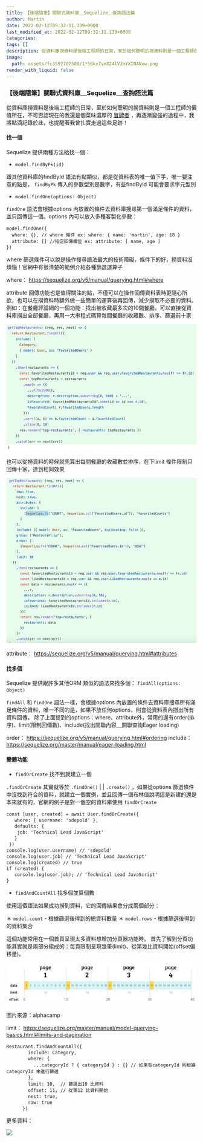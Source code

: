 ```yaml
---
title: 【後端隨筆】關聯式資料庫＿Sequelize＿查詢語法篇
author: Martin
date: 2022-02-12T09:32:11.139+0000
last_modified_at: 2022-02-12T09:32:11.139+0000
categories: 
tags: []
description: 從資料庫撈資料是後端工程師的日常，至於如何聰明的撈資料則是一個工程師的價值所在，不可否認現在的我還是個菜味濃厚的冒牌者，再逐漸變強的過程中，我將點滴記錄於此，也提醒著我曾扎實走過這些足跡！
image:
  path: assets/fc3592702300/1*56kx7vmX24lVJmYXINANxw.png
render_with_liquid: false
---
```


### 【後端隨筆】關聯式資料庫＿Sequelize＿查詢語法篇

從資料庫撈資料是後端工程師的日常，至於如何聰明的撈資料則是一個工程師的價值所在，不可否認現在的我還是個菜味濃厚的 [冒牌者](https://medium.com/as-a-product-designer/%E7%82%BA%E4%BB%80%E9%BA%BC%E6%88%91%E7%84%A1%E6%B3%95%E5%9D%A6%E7%8E%87%E5%9C%B0%E6%93%81%E6%8A%B1%E6%88%90%E5%8A%9F-%E5%86%92%E7%89%8C%E8%80%85%E7%97%87%E5%80%99%E7%BE%A4-2c8520a2c710) ，再逐漸變強的過程中，我將點滴記錄於此，也提醒著我曾扎實走過這些足跡！
#### 找一個

Sequelize 提供兩種方法給找一個：
- `model.findByPk(id)`


跟其他資料庫的findById 語法有點類似，都是從資料表的唯一值下手，唯一要注意的點是， `findByPk` 傳入的參數型別是數字，有些findById 可能會要求字元型別
- `model.findOne(options: Object)`


`findOne` 語法會根據options 內放置的條件去資料庫搜尋第一個滿足條件的資料，並只回傳這一個。options 內可以放入多種客製化參數：
```
model.findOne({
  where: {}, // where 條件 ex: where: { name: 'martin', age: 18 }
  attribute: [] //指定回傳欄位 ex: attribute: [ name, age ]
})
```

where 篩選條件可以說是操作搜尋語法最大的技術障礙，條件下的好，撈資料沒煩惱！官網中有很清楚的範例介紹各種篩選運算子

where： [https://sequelize\.org/v5/manual/querying\.html\#where](https://sequelize.org/v5/manual/querying.html#where)

attribute 回傳功能也是值得關注的點，不僅可以在操作回傳資料表時更隨心所欲，也可以在撈資料時額外做一些簡單的運算後再回傳，減少撈取不必要的資料。
例如：在餐廳評論網的一個功能：找出被收藏最多次的10間餐廳。可以直接從資料庫撈出全部餐廳，再用一大串程式碼算每間餐廳的收藏數、排序、篩選前十家


![](/assets/fc3592702300/1*56kx7vmX24lVJmYXINANxw.png)


也可以從撈資料的時候就先算出每間餐廳的收藏數並排序，在下limit 條件限制只回傳十家，達到相同效果


![](/assets/fc3592702300/1*aKpBRfSND0rqkAeYjHOoIQ.png)


attribute： [https://sequelize\.org/v5/manual/querying\.html\#attributes](https://sequelize.org/v5/manual/querying.html#attributes)
#### 找多個

Sequelize 提供跟許多其他ORM 類似的語法來找多個： `findAll(options: Object)`

`findAll` 和 `findOne` 語法一樣，會根據options 內放置的條件去資料庫搜尋所有滿足條件的資料，唯一不同的是，如果不放任何options，則會從資料表內撈出所有資料回傳。
除了上面提到的options：where、attribute外，常用的還有order\(排序\)、limit\(限制回傳數\)、include\(找出關聯內容＿關聯查詢Eager loading\)

order： [https://sequelize\.org/v5/manual/querying\.html\#ordering](https://sequelize.org/v5/manual/querying.html#ordering) 
include： [https://sequelize\.org/master/manual/eager\-loading\.html](https://sequelize.org/master/manual/eager-loading.html)
#### 變體功能
- `findOrCreate` 找不到就建立一個


`.findOrCreate` 其實就等於 `.findOne()` \| \| `.create()` ，如果從options 篩選條件中沒找到符合的資料，就建立一個實例，並且回傳一個布林值說明這是新建的還是本來就有的，官網的例子是對一個空的資料庫使用 `findOrCreate`
```
const [user, created] = await User.findOrCreate({
   where: { username: 'sdepold' },
   defaults: { 
    job: 'Technical Lead JavaScript'
   }
 })
console.log(user.username) // 'sdepold' 
console.log(user.job) // 'Technical Lead JavaScript'
console.log(created) // true
if (created) {
   console.log(user.job); // ‘Technical Lead JavaScript' 
}
```
- `findAndCountAll` 找多個並算個數


使用這個語法如果成功撈到資料，它的回傳結果會分成兩個部分：

＊ `model.count` \- 根據篩選後得到的總資料數量
＊ `model.rows` \- 根據篩選後得到的資料集合

這個功能常用在一個首頁呈現太多資料想增加分頁器功能時。
首先了解到分頁功能其實就是兩部分組成的：每頁限制呈現幾筆\(limit\)、從第幾比資料開始\(offset偏移量\)。


![圖片來源：alphacamp](/assets/fc3592702300/1*GGbIvfF9LJyk2zsaedETmA.png)

圖片來源：alphacamp

limit： [https://sequelize\.org/master/manual/model\-querying\-basics\.html\#limits\-and\-pagination](https://sequelize.org/master/manual/model-querying-basics.html#limits-and-pagination)
```
Restaurant.findAndCountAll({
        include: Category,
        where: {
          ...categoryId ? { categoryId } : {} // 如果有categoryId 則根據categoryId 來進行篩選
        },
        limit: 10,  // 篩選出10 比資料
        offset: 11, // 從第12 比資料開始
        nest: true,
        raw: true
      })
```

更多資料：


[![](https://i.imgur.com/PDGWE4G.jpg)](https://hackmd.io/@Heidi-Liu/note-be201-sequelize#%E5%88%9D%E6%8E%A2-Sequelize)



[![]()](https://dwatow.github.io/2018/09-24-sequelize/sequelize-R-of-CRUD/)



[![]()](https://sequelize.org/master/manual/model-querying-finders.html)





